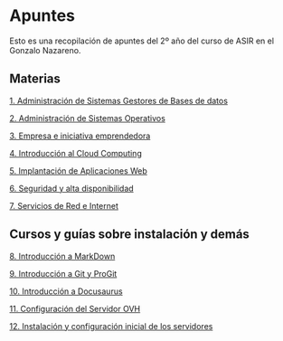 # Apuntes

Esto es una recopilación de apuntes del 2º año del curso
de ASIR en el Gonzalo Nazareno.

## Materias

[1. Administración de Sistemas Gestores de Bases de datos](./BBDD)

[2. Administración de Sistemas Operativos](./ASO)

[3. Empresa e iniciativa emprendedora](https://github.com/ManuelLoraRoman/ApuntesASIR/tree/master/Empresa%20e%20iniciativa%20emprendedora)

[4. Introducción al Cloud Computing](./HLC)

[5. Implantación de Aplicaciones Web](./IAW)

[6. Seguridad y alta disponibilidad](./SAD)

[7. Servicios de Red e Internet](./SRI)

## Cursos y guías sobre instalación y demás

[8. Introducción a MarkDown](./IntroduccionAMarkDown.md)

[9. Introducción a Git y ProGit](./GityProGit.md)

[10. Introducción a Docusaurus](https://github.com/ManuelLoraRoman/ApuntesASIR/tree/master/IntroduccionDocusaurus.md)

[11. Configuración del Servidor OVH](./OVH.md)

[12. Instalación y configuración inicial de los servidores](./confservidores.md)



